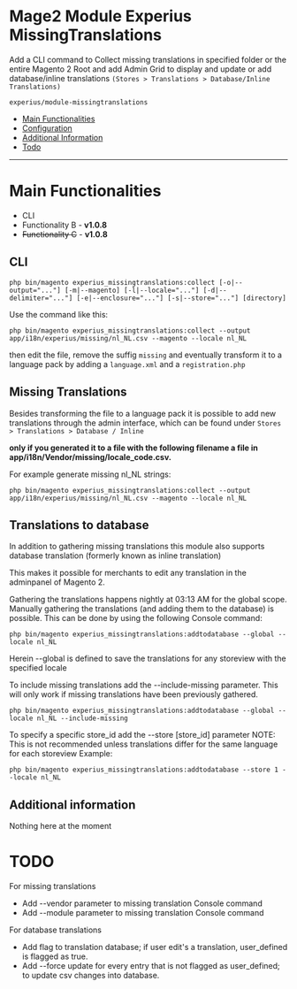 Mage2 Module Experius MissingTranslations
====================

Add a CLI command to Collect missing translations in specified folder or the entire Magento 2 Root and add Admin Grid to display and update or add database/inline translations `(Stores > Translations > Database/Inline Translations)`


   ``experius/module-missingtranslations``
   
 - [Main Functionalities](#markdown-header-main-functionalities)
 - [Configuration](#markdown-header-configuration)
 - [Additional Information](#markdown-header-additional-information)
 - [Todo](#markdown-header-todo)

- - -

# Main Functionalities

 - CLI
 - Functionality B - **v1.0.8**
 - ~~Functionality C~~ - **v1.0.8**


## CLI

```
php bin/magento experius_missingtranslations:collect [-o|--output="..."] [-m|--magento] [-l|--locale="..."] [-d|--delimiter="..."] [-e|--enclosure="..."] [-s|--store="..."] [directory]
```

Use the command like this:

```
php bin/magento experius_missingtranslations:collect --output app/i18n/experius/missing/nl_NL.csv --magento --locale nl_NL
```

then edit the file, remove the suffig `missing` and eventually transform it to a language pack by adding a `language.xml` and a `registration.php`


## Missing Translations

Besides transforming the file to a language pack it is possible to add new translations through the admin interface, which can be found under `Stores > Translations > Database / Inline`

**only if you generated it to a file with the following filename a file in app/i18n/Vendor/missing/locale_code.csv.** 

For example generate missing nl_NL strings:

```
php bin/magento experius_missingtranslations:collect --output app/i18n/experius/missing/nl_NL.csv --magento --locale nl_NL
```

## Translations to database

In addition to gathering missing translations this module also supports database translation (formerly known as inline translation)

This makes it possible for merchants to edit any translation in the adminpanel of Magento 2.

Gathering the translations happens nightly at 03:13 AM for the global scope.
Manually gathering the translations (and adding them to the database) is possible.
This can be done by using the following Console command:
```
php bin/magento experius_missingtranslations:addtodatabase --global --locale nl_NL
```
Herein --global is defined to save the translations for any storeview with the specified locale

To include missing translations add the --include-missing parameter.
This will only work if missing translations have been previously gathered.
```
php bin/magento experius_missingtranslations:addtodatabase --global --locale nl_NL --include-missing
```

To specify a specific store_id add the --store [store_id] parameter
NOTE: This is not recommended unless translations differ for the same language for each storeview
Example:
```
php bin/magento experius_missingtranslations:addtodatabase --store 1 --locale nl_NL
```


## Additional information

Nothing here at the moment

# TODO

For missing translations
- Add --vendor parameter to missing translation Console command
- Add --module parameter to missing translation Console command

For database translations
- Add flag to translation database; if user edit's a translation, user_defined is flagged as true.
- Add --force update for every entry that is not flagged as user_defined; to update csv changes into database.
